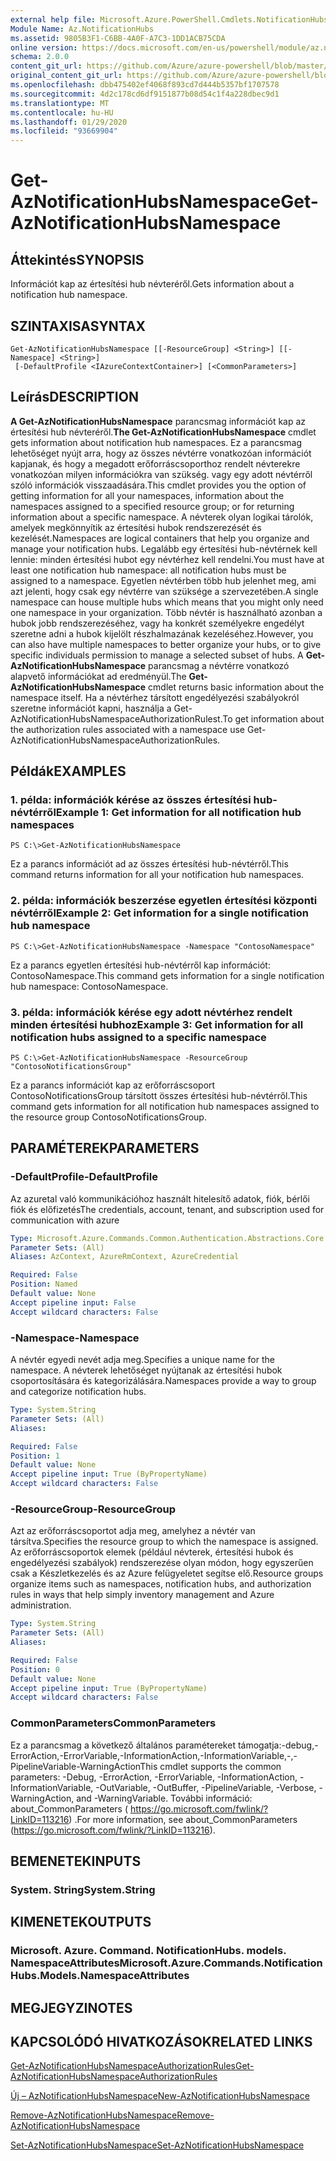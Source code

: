 ```yaml
---
external help file: Microsoft.Azure.PowerShell.Cmdlets.NotificationHubs.dll-Help.xml
Module Name: Az.NotificationHubs
ms.assetid: 9805B3F1-C6BB-4A0F-A7C3-1DD1ACB75CDA
online version: https://docs.microsoft.com/en-us/powershell/module/az.notificationhubs/get-aznotificationhubsnamespace
schema: 2.0.0
content_git_url: https://github.com/Azure/azure-powershell/blob/master/src/NotificationHubs/NotificationHubs/help/Get-AzNotificationHubsNamespace.md
original_content_git_url: https://github.com/Azure/azure-powershell/blob/master/src/NotificationHubs/NotificationHubs/help/Get-AzNotificationHubsNamespace.md
ms.openlocfilehash: dbb475402ef4068f893cd7d444b5357bf1707578
ms.sourcegitcommit: 4d2c178cd6df9151877b08d54c1f4a228dbec9d1
ms.translationtype: MT
ms.contentlocale: hu-HU
ms.lasthandoff: 01/29/2020
ms.locfileid: "93669904"
---
```

# <span data-ttu-id="1c92a-101">Get-AzNotificationHubsNamespace</span><span class="sxs-lookup"><span data-stu-id="1c92a-101">Get-AzNotificationHubsNamespace</span></span>

## <span data-ttu-id="1c92a-102">Áttekintés</span><span class="sxs-lookup"><span data-stu-id="1c92a-102">SYNOPSIS</span></span>
<span data-ttu-id="1c92a-103">Információt kap az értesítési hub névteréről.</span><span class="sxs-lookup"><span data-stu-id="1c92a-103">Gets information about a notification hub namespace.</span></span>

## <span data-ttu-id="1c92a-104">SZINTAXISA</span><span class="sxs-lookup"><span data-stu-id="1c92a-104">SYNTAX</span></span>

```
Get-AzNotificationHubsNamespace [[-ResourceGroup] <String>] [[-Namespace] <String>]
 [-DefaultProfile <IAzureContextContainer>] [<CommonParameters>]
```

## <span data-ttu-id="1c92a-105">Leírás</span><span class="sxs-lookup"><span data-stu-id="1c92a-105">DESCRIPTION</span></span>
<span data-ttu-id="1c92a-106">**A Get-AzNotificationHubsNamespace** parancsmag információt kap az értesítési hub névteréről.</span><span class="sxs-lookup"><span data-stu-id="1c92a-106">**The Get-AzNotificationHubsNamespace** cmdlet gets information about notification hub namespaces.</span></span>
<span data-ttu-id="1c92a-107">Ez a parancsmag lehetőséget nyújt arra, hogy az összes névtérre vonatkozóan információt kapjanak, és hogy a megadott erőforráscsoporthoz rendelt névterekre vonatkozóan milyen információkra van szükség. vagy egy adott névtérről szóló információk visszaadására.</span><span class="sxs-lookup"><span data-stu-id="1c92a-107">This cmdlet provides you the option of getting information for all your namespaces, information about the namespaces assigned to a specified resource group; or for returning information about a specific namespace.</span></span>
<span data-ttu-id="1c92a-108">A névterek olyan logikai tárolók, amelyek megkönnyítik az értesítési hubok rendszerezését és kezelését.</span><span class="sxs-lookup"><span data-stu-id="1c92a-108">Namespaces are logical containers that help you organize and manage your notification hubs.</span></span>
<span data-ttu-id="1c92a-109">Legalább egy értesítési hub-névtérnek kell lennie: minden értesítési hubot egy névtérhez kell rendelni.</span><span class="sxs-lookup"><span data-stu-id="1c92a-109">You must have at least one notification hub namespace: all notification hubs must be assigned to a namespace.</span></span>
<span data-ttu-id="1c92a-110">Egyetlen névtérben több hub jelenhet meg, ami azt jelenti, hogy csak egy névtérre van szüksége a szervezetében.</span><span class="sxs-lookup"><span data-stu-id="1c92a-110">A single namespace can house multiple hubs which means that you might only need one namespace in your organization.</span></span>
<span data-ttu-id="1c92a-111">Több névtér is használható azonban a hubok jobb rendszerezéséhez, vagy ha konkrét személyekre engedélyt szeretne adni a hubok kijelölt részhalmazának kezeléséhez.</span><span class="sxs-lookup"><span data-stu-id="1c92a-111">However, you can also have multiple namespaces to better organize your hubs, or to give specific individuals permission to manage a selected subset of hubs.</span></span>
<span data-ttu-id="1c92a-112">A **Get-AzNotificationHubsNamespace** parancsmag a névtérre vonatkozó alapvető információkat ad eredményül.</span><span class="sxs-lookup"><span data-stu-id="1c92a-112">The **Get-AzNotificationHubsNamespace** cmdlet returns basic information about the namespace itself.</span></span>
<span data-ttu-id="1c92a-113">Ha a névtérhez társított engedélyezési szabályokról szeretne információt kapni, használja a Get-AzNotificationHubsNamespaceAuthorizationRulest.</span><span class="sxs-lookup"><span data-stu-id="1c92a-113">To get information about the authorization rules associated with a namespace use Get-AzNotificationHubsNamespaceAuthorizationRules.</span></span>

## <span data-ttu-id="1c92a-114">Példák</span><span class="sxs-lookup"><span data-stu-id="1c92a-114">EXAMPLES</span></span>

### <span data-ttu-id="1c92a-115">1. példa: információk kérése az összes értesítési hub-névtérről</span><span class="sxs-lookup"><span data-stu-id="1c92a-115">Example 1: Get information for all notification hub namespaces</span></span>
```
PS C:\>Get-AzNotificationHubsNamespace
```

<span data-ttu-id="1c92a-116">Ez a parancs információt ad az összes értesítési hub-névtérről.</span><span class="sxs-lookup"><span data-stu-id="1c92a-116">This command returns information for all your notification hub namespaces.</span></span>

### <span data-ttu-id="1c92a-117">2. példa: információk beszerzése egyetlen értesítési központi névtérről</span><span class="sxs-lookup"><span data-stu-id="1c92a-117">Example 2: Get information for a single notification hub namespace</span></span>
```
PS C:\>Get-AzNotificationHubsNamespace -Namespace "ContosoNamespace"
```

<span data-ttu-id="1c92a-118">Ez a parancs egyetlen értesítési hub-névtérről kap információt: ContosoNamespace.</span><span class="sxs-lookup"><span data-stu-id="1c92a-118">This command gets information for a single notification hub namespace: ContosoNamespace.</span></span>

### <span data-ttu-id="1c92a-119">3. példa: információk kérése egy adott névtérhez rendelt minden értesítési hubhoz</span><span class="sxs-lookup"><span data-stu-id="1c92a-119">Example 3: Get information for all notification hubs assigned to a specific namespace</span></span>
```
PS C:\>Get-AzNotificationHubsNamespace -ResourceGroup "ContosoNotificationsGroup"
```

<span data-ttu-id="1c92a-120">Ez a parancs információt kap az erőforráscsoport ContosoNotificationsGroup társított összes értesítési hub-névtérről.</span><span class="sxs-lookup"><span data-stu-id="1c92a-120">This command gets information for all notification hub namespaces assigned to the resource group ContosoNotificationsGroup.</span></span>

## <span data-ttu-id="1c92a-121">PARAMÉTEREK</span><span class="sxs-lookup"><span data-stu-id="1c92a-121">PARAMETERS</span></span>

### <span data-ttu-id="1c92a-122">-DefaultProfile</span><span class="sxs-lookup"><span data-stu-id="1c92a-122">-DefaultProfile</span></span>
<span data-ttu-id="1c92a-123">Az azuretal való kommunikációhoz használt hitelesítő adatok, fiók, bérlői fiók és előfizetés</span><span class="sxs-lookup"><span data-stu-id="1c92a-123">The credentials, account, tenant, and subscription used for communication with azure</span></span>

```yaml
Type: Microsoft.Azure.Commands.Common.Authentication.Abstractions.Core.IAzureContextContainer
Parameter Sets: (All)
Aliases: AzContext, AzureRmContext, AzureCredential

Required: False
Position: Named
Default value: None
Accept pipeline input: False
Accept wildcard characters: False
```

### <span data-ttu-id="1c92a-124">-Namespace</span><span class="sxs-lookup"><span data-stu-id="1c92a-124">-Namespace</span></span>
<span data-ttu-id="1c92a-125">A névtér egyedi nevét adja meg.</span><span class="sxs-lookup"><span data-stu-id="1c92a-125">Specifies a unique name for the namespace.</span></span>
<span data-ttu-id="1c92a-126">A névterek lehetőséget nyújtanak az értesítési hubok csoportosítására és kategorizálására.</span><span class="sxs-lookup"><span data-stu-id="1c92a-126">Namespaces provide a way to group and categorize notification hubs.</span></span>

```yaml
Type: System.String
Parameter Sets: (All)
Aliases:

Required: False
Position: 1
Default value: None
Accept pipeline input: True (ByPropertyName)
Accept wildcard characters: False
```

### <span data-ttu-id="1c92a-127">-ResourceGroup</span><span class="sxs-lookup"><span data-stu-id="1c92a-127">-ResourceGroup</span></span>
<span data-ttu-id="1c92a-128">Azt az erőforráscsoportot adja meg, amelyhez a névtér van társítva.</span><span class="sxs-lookup"><span data-stu-id="1c92a-128">Specifies the resource group to which the namespace is assigned.</span></span>
<span data-ttu-id="1c92a-129">Az erőforráscsoportok elemek (például névterek, értesítési hubok és engedélyezési szabályok) rendszerezése olyan módon, hogy egyszerűen csak a Készletkezelés és az Azure felügyeletet segítse elő.</span><span class="sxs-lookup"><span data-stu-id="1c92a-129">Resource groups organize items such as namespaces, notification hubs, and authorization rules in ways that help simply inventory management and Azure administration.</span></span>

```yaml
Type: System.String
Parameter Sets: (All)
Aliases:

Required: False
Position: 0
Default value: None
Accept pipeline input: True (ByPropertyName)
Accept wildcard characters: False
```

### <span data-ttu-id="1c92a-130">CommonParameters</span><span class="sxs-lookup"><span data-stu-id="1c92a-130">CommonParameters</span></span>
<span data-ttu-id="1c92a-131">Ez a parancsmag a következő általános paramétereket támogatja:-debug,-ErrorAction,-ErrorVariable,-InformationAction,-InformationVariable,-,-PipelineVariable-WarningAction</span><span class="sxs-lookup"><span data-stu-id="1c92a-131">This cmdlet supports the common parameters: -Debug, -ErrorAction, -ErrorVariable, -InformationAction, -InformationVariable, -OutVariable, -OutBuffer, -PipelineVariable, -Verbose, -WarningAction, and -WarningVariable.</span></span> <span data-ttu-id="1c92a-132">További információ: about_CommonParameters ( https://go.microsoft.com/fwlink/?LinkID=113216) .</span><span class="sxs-lookup"><span data-stu-id="1c92a-132">For more information, see about_CommonParameters (https://go.microsoft.com/fwlink/?LinkID=113216).</span></span>

## <span data-ttu-id="1c92a-133">BEMENETEK</span><span class="sxs-lookup"><span data-stu-id="1c92a-133">INPUTS</span></span>

### <span data-ttu-id="1c92a-134">System. String</span><span class="sxs-lookup"><span data-stu-id="1c92a-134">System.String</span></span>

## <span data-ttu-id="1c92a-135">KIMENETEK</span><span class="sxs-lookup"><span data-stu-id="1c92a-135">OUTPUTS</span></span>

### <span data-ttu-id="1c92a-136">Microsoft. Azure. Command. NotificationHubs. models. NamespaceAttributes</span><span class="sxs-lookup"><span data-stu-id="1c92a-136">Microsoft.Azure.Commands.NotificationHubs.Models.NamespaceAttributes</span></span>

## <span data-ttu-id="1c92a-137">MEGJEGYZI</span><span class="sxs-lookup"><span data-stu-id="1c92a-137">NOTES</span></span>

## <span data-ttu-id="1c92a-138">KAPCSOLÓDÓ HIVATKOZÁSOK</span><span class="sxs-lookup"><span data-stu-id="1c92a-138">RELATED LINKS</span></span>

[<span data-ttu-id="1c92a-139">Get-AzNotificationHubsNamespaceAuthorizationRules</span><span class="sxs-lookup"><span data-stu-id="1c92a-139">Get-AzNotificationHubsNamespaceAuthorizationRules</span></span>](./Get-AzNotificationHubsNamespaceAuthorizationRules.md)

[<span data-ttu-id="1c92a-140">Új – AzNotificationHubsNamespace</span><span class="sxs-lookup"><span data-stu-id="1c92a-140">New-AzNotificationHubsNamespace</span></span>](./New-AzNotificationHubsNamespace.md)

[<span data-ttu-id="1c92a-141">Remove-AzNotificationHubsNamespace</span><span class="sxs-lookup"><span data-stu-id="1c92a-141">Remove-AzNotificationHubsNamespace</span></span>](./Remove-AzNotificationHubsNamespace.md)

[<span data-ttu-id="1c92a-142">Set-AzNotificationHubsNamespace</span><span class="sxs-lookup"><span data-stu-id="1c92a-142">Set-AzNotificationHubsNamespace</span></span>](./Set-AzNotificationHubsNamespace.md)


